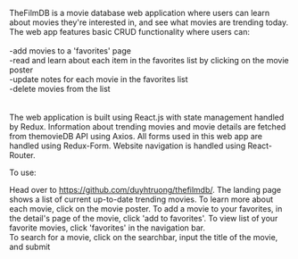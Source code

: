 TheFilmDB is a movie database web application where users can learn about movies they're interested in, and see what movies are trending today. The web app features basic CRUD functionality where users can: 
</br>
</br>
 </t> -add movies to a 'favorites' page</br>
 </t> -read and learn about each item in the favorites list by clicking on the movie poster</br>
 </t> -update notes for each movie in the favorites list</br>
 </t> -delete movies from the list</br>
</br>
</br>
The web application is built using React.js with state management handled by Redux. Information about trending movies and movie details are fetched from themovieDB API using Axios. All forms used in this web app are handled using Redux-Form. Website navigation is handled using React-Router. 

To use:
  
  Head over to https://github.com/duyhtruong/thefilmdb/. 
  The landing page shows a list of current up-to-date trending movies.
  To learn more about each movie, click on the movie poster.
  To add a movie to your favorites, in the detail's page of the movie, click 'add to favorites'.
  To view list of your favorite movies, click 'favorites' in the navigation bar.    
  To search for a movie, click on the searchbar, input the title of the movie, and submit

